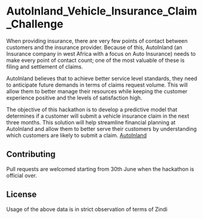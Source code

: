 # AutoInland_Vehicle_Insurance_Claim_Challenge

When providing insurance, there are very few points of contact between customers and the insurance provider. Because of this, AutoInland (an Insurance company in west Africa with a focus on Auto Insurance) needs to make every point of contact count; one of the most valuable of these is filing and settlement of claims.

AutoInland believes that to achieve better service level standards, they need to anticipate future demands in terms of claims request volume. This will allow them to better manage their resources while keeping the customer experience positive and the levels of satisfaction high.

The objective of this hackathon is to develop a predictive model that determines if a customer will submit a vehicle insurance claim in the next three months. This solution will help streamline financial planning at AutoInland and allow them to better serve their customers by understanding which customers are likely to submit a claim.
[AutoInland](https://zindi.africa/competitions/autoinland-vehicle-insurance-claim-challenge)





## Contributing
Pull requests are welcomed starting from 30th June when the hackathon is official over.


## License
Usage of the above data is in strict observation of terms of Zindi

